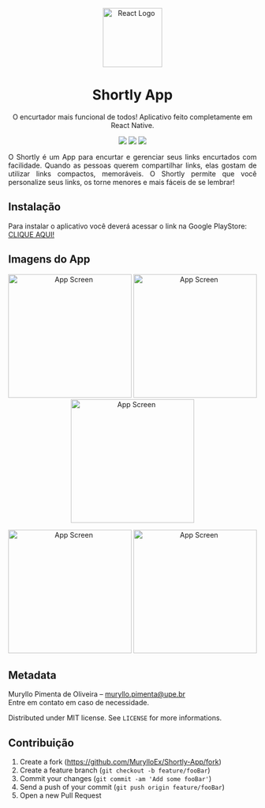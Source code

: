 <p align="center">
  <a href="https://reactnative.dev/" target="blank"><img src="https://i.imgur.com/HPX7AP1.png" width="120" alt="React Logo" /></a>
</p>
<h1 align="center">Shortly App</h1>
<p align="center">O encurtador mais funcional de todos! Aplicativo feito completamente em React Native.</p>

<p align="center">
  <img src="https://badgen.net/badge/icon/googleplay/green?icon=googleplay&label"/>
  <img src="https://badgen.net/badge/license/MIT/blue?icon=label"/>
  <img src="https://badgen.net/badge/author/MurylloEx/red?icon=label"/>
</p>

<p align="justify">
  O Shortly é um App para encurtar e gerenciar seus links encurtados com facilidade. Quando as pessoas querem compartilhar links, elas gostam de utilizar links compactos, memoráveis. O Shortly permite que você personalize seus links, os torne menores e mais fáceis de se lembrar!
</p>

## Instalação

Para instalar o aplicativo você deverá acessar o link na Google PlayStore: [CLIQUE AQUI!](https://play.google.com/store/apps/details?id=br.com.muryllo.shortlyapp)


## Imagens do App

<p align="center">
  <img src="https://i.imgur.com/jdprLNF.png" width="250" alt="App Screen" />
  <img src="https://i.imgur.com/hLtFE99.png" width="250" alt="App Screen" />
  <img src="https://i.imgur.com/u8PRScJ.png" width="250" alt="App Screen" />
</p>

<p align="center">
  <img src="https://i.imgur.com/nXfaOKf.png" width="250" alt="App Screen" />
  <img src="https://i.imgur.com/BVPghPb.png" width="250" alt="App Screen" />
</p>

## Metadata

Muryllo Pimenta de Oliveira – muryllo.pimenta@upe.br<br>
Entre em contato em caso de necessidade.

Distributed under MIT license. See ``LICENSE`` for more informations.

## Contribuição

1. Create a fork (<https://github.com/MurylloEx/Shortly-App/fork>)
2. Create a feature branch (`git checkout -b feature/fooBar`)
3. Commit your changes (`git commit -am 'Add some fooBar'`)
4. Send a push of your commit (`git push origin feature/fooBar`)
5. Open a new Pull Request
